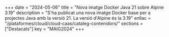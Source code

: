 +++
date        = "2024-05-06"
title       = "Nova imatge Docker Java 21 sobre Alpine 3.19"
description = "S'ha publicat una nova imatge Docker base per a projectes Java amb la versió 21. La versió d'Alpine és la 3.19"
enllac      = "/plataformes/cloud/cloud-caas/cataleg-contenidors/"
sections    = ["Destacats"]
key         = "MAIG2024"
+++
